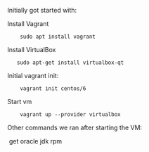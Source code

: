 
Initially got started with:

Install Vagrant

        sudo apt install vagrant

Install VirtualBox

       sudo apt-get install virtualbox-qt

Initial vagrant init:

        vagrant init centos/6

Start vm

        vagrant up --provider virtualbox

Other commands we ran after starting the VM:

​
get oracle jdk rpm
